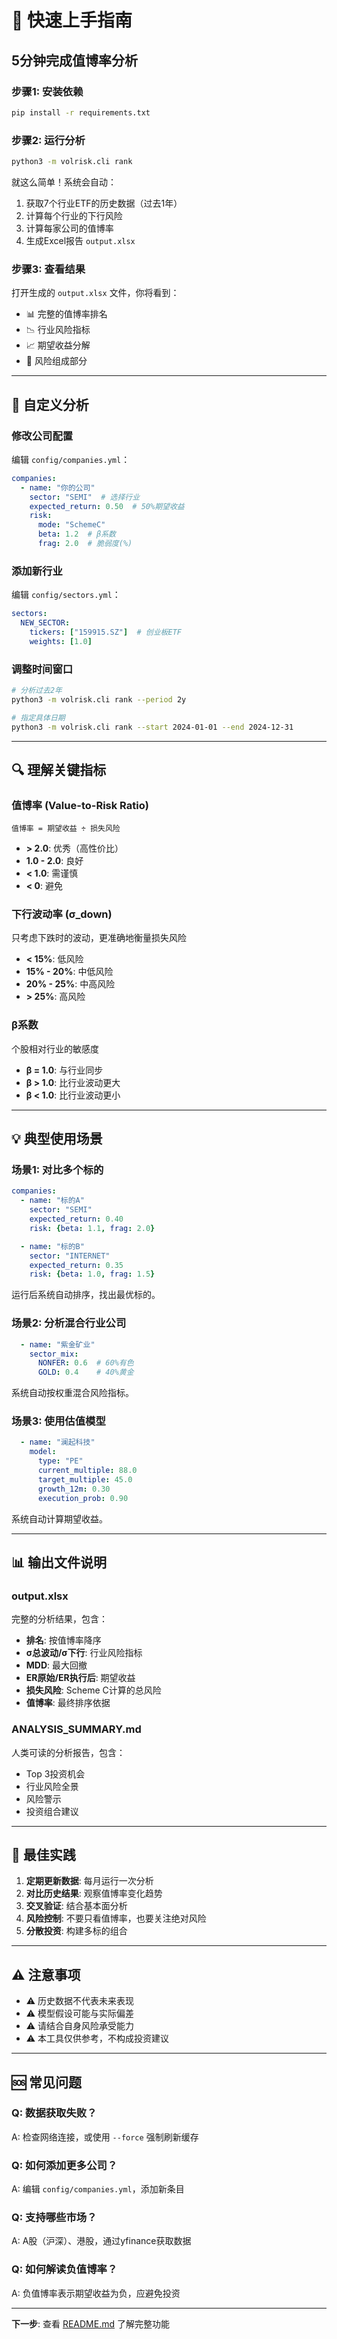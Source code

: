 # 🚀 快速上手指南

## 5分钟完成值博率分析

### 步骤1: 安装依赖

```bash
pip install -r requirements.txt
```

### 步骤2: 运行分析

```bash
python3 -m volrisk.cli rank
```

就这么简单！系统会自动：
1. 获取7个行业ETF的历史数据（过去1年）
2. 计算每个行业的下行风险
3. 计算每家公司的值博率
4. 生成Excel报告 `output.xlsx`

### 步骤3: 查看结果

打开生成的 `output.xlsx` 文件，你将看到：
- 📊 完整的值博率排名
- 📉 行业风险指标
- 📈 期望收益分解
- 🎯 风险组成部分

---

## 📝 自定义分析

### 修改公司配置

编辑 `config/companies.yml`：

```yaml
companies:
  - name: "你的公司"
    sector: "SEMI"  # 选择行业
    expected_return: 0.50  # 50%期望收益
    risk:
      mode: "SchemeC"
      beta: 1.2  # β系数
      frag: 2.0  # 脆弱度(%)
```

### 添加新行业

编辑 `config/sectors.yml`：

```yaml
sectors:
  NEW_SECTOR:
    tickers: ["159915.SZ"]  # 创业板ETF
    weights: [1.0]
```

### 调整时间窗口

```bash
# 分析过去2年
python3 -m volrisk.cli rank --period 2y

# 指定具体日期
python3 -m volrisk.cli rank --start 2024-01-01 --end 2024-12-31
```

---

## 🔍 理解关键指标

### 值博率 (Value-to-Risk Ratio)
```
值博率 = 期望收益 ÷ 损失风险
```
- **> 2.0**: 优秀（高性价比）
- **1.0 - 2.0**: 良好
- **< 1.0**: 需谨慎
- **< 0**: 避免

### 下行波动率 (σ_down)
只考虑下跌时的波动，更准确地衡量损失风险
- **< 15%**: 低风险
- **15% - 20%**: 中低风险
- **20% - 25%**: 中高风险
- **> 25%**: 高风险

### β系数
个股相对行业的敏感度
- **β = 1.0**: 与行业同步
- **β > 1.0**: 比行业波动更大
- **β < 1.0**: 比行业波动更小

---

## 💡 典型使用场景

### 场景1: 对比多个标的

```yaml
companies:
  - name: "标的A"
    sector: "SEMI"
    expected_return: 0.40
    risk: {beta: 1.1, frag: 2.0}

  - name: "标的B"
    sector: "INTERNET"
    expected_return: 0.35
    risk: {beta: 1.0, frag: 1.5}
```

运行后系统自动排序，找出最优标的。

### 场景2: 分析混合行业公司

```yaml
  - name: "紫金矿业"
    sector_mix:
      NONFER: 0.6  # 60%有色
      GOLD: 0.4    # 40%黄金
```

系统自动按权重混合风险指标。

### 场景3: 使用估值模型

```yaml
  - name: "澜起科技"
    model:
      type: "PE"
      current_multiple: 88.0
      target_multiple: 45.0
      growth_12m: 0.30
      execution_prob: 0.90
```

系统自动计算期望收益。

---

## 📊 输出文件说明

### output.xlsx
完整的分析结果，包含：
- **排名**: 按值博率降序
- **σ总波动/σ下行**: 行业风险指标
- **MDD**: 最大回撤
- **ER原始/ER执行后**: 期望收益
- **损失风险**: Scheme C计算的总风险
- **值博率**: 最终排序依据

### ANALYSIS_SUMMARY.md
人类可读的分析报告，包含：
- Top 3投资机会
- 行业风险全景
- 风险警示
- 投资组合建议

---

## 🎯 最佳实践

1. **定期更新数据**: 每月运行一次分析
2. **对比历史结果**: 观察值博率变化趋势
3. **交叉验证**: 结合基本面分析
4. **风险控制**: 不要只看值博率，也要关注绝对风险
5. **分散投资**: 构建多标的组合

---

## ⚠️ 注意事项

- ⚠️ 历史数据不代表未来表现
- ⚠️ 模型假设可能与实际偏差
- ⚠️ 请结合自身风险承受能力
- ⚠️ 本工具仅供参考，不构成投资建议

---

## 🆘 常见问题

### Q: 数据获取失败？
A: 检查网络连接，或使用 `--force` 强制刷新缓存

### Q: 如何添加更多公司？
A: 编辑 `config/companies.yml`，添加新条目

### Q: 支持哪些市场？
A: A股（沪深）、港股，通过yfinance获取数据

### Q: 如何解读负值博率？
A: 负值博率表示期望收益为负，应避免投资

---

**下一步**: 查看 [README.md](README.md) 了解完整功能
